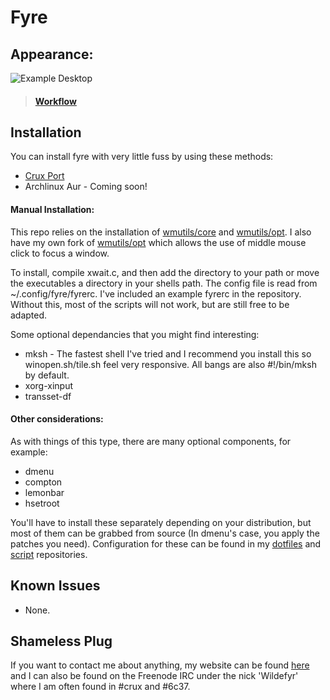 Fyre
====

Appearance:
-----------

![Example Desktop](https://github.com/Wildefyr/wildconfig/blob/master/screenshots/fyre2015-08-27.png)
> #### [Workflow]()

Installation
------------

You can install fyre with very little fuss by using these methods:

- [Crux Port](https://github.com/wildefyr/wild-crux-ports)
- Archlinux Aur - Coming soon!

#### Manual Installation:

This repo relies on the installation of
[wmutils/core](https://github.com/wmutils/core) and
[wmutils/opt](https://github.com/wmutils/opt). I also have my own fork of
[wmutils/opt](https://github.com/wildefyr/opt) which allows the use of middle
mouse click to focus a window.

To install, compile xwait.c, and then add the directory to your path or move the
executables a directory in your shells path. The config file is read from
~/.config/fyre/fyrerc. I've included an example fyrerc in the repository. Without this,
most of the scripts will not work, but are still free to be adapted. 

Some optional dependancies that you might find interesting:

- mksh - The fastest shell I've tried and I recommend you install this so
  winopen.sh/tile.sh feel very responsive. All bangs are also #!/bin/mksh by
  default.
- xorg-xinput
- transset-df

#### Other considerations:

As with things of this type, there are many optional components, for example:

- dmenu
- compton
- lemonbar
- hsetroot

You'll have to install these separately depending on your distribution, but
most of them can be grabbed from source (In dmenu's case, you apply the patches
you need). Configuration for these can be found in my
[dotfiles](https://github.com/Wildefyr/wildconfig) and
[script](https://github.com/Wildefyr/scripts) repositories.

Known Issues
------------

- None.

Shameless Plug
--------------

If you want to contact me about anything, my website can be found
[here](http://wildefyr.net) and I can also be found on the Freenode IRC under
the nick 'Wildefyr' where I am often found in #crux and #6c37.
